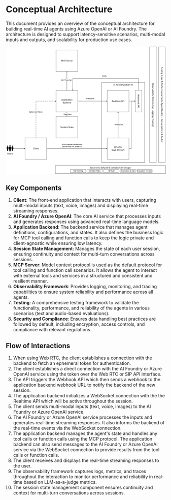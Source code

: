 # Conceptual Architecture

This document provides an overview of the conceptual architecture for building real-time AI agents using Azure OpenAI or AI Foundry. The architecture is designed to support latency-sensitive scenarios, multi-modal inputs and outputs, and scalability for production use cases.

![Conceptual Architecture Diagram](/docs/images/architecture-conceptual.png)

## Key Components

1. **Client**: The front-end application that interacts with users, capturing multi-modal inputs (text, voice, images) and displaying real-time streaming responses.
2. **AI Foundry / Azure OpenAI**: The core AI service that processes inputs and generates responses using advanced real-time language models.
3. **Application Backend**: The backend service that manages agent definitions, configurations, and states. It also defines the business logic for MCP tool calling and function calls to keep the logic private and client-agnostic while ensuring low latency.
4. **Session State Management**: Manages the state of each user session, ensuring continuity and context for multi-turn conversations across sessions.
5. **MCP Server**: Model context protocol is used as the default protocol for tool calling and function call scenarios. It allows the agent to interact with external tools and services in a structured and consistent and resilient manner.
6. **Observability Framework**: Provides logging, monitoring, and tracing capabilities to ensure system reliability and performance across all agents.
7. **Testing**: A comprehensive testing framework to validate the functionality, performance, and reliability of the agents in various scenarios (text and audio-based evaluations).
8. **Security and Compliance**: Ensures data handling best practices are followed by default, including encryption, access controls, and compliance with relevant regulations.

## Flow of Interactions

1. When using Web RTC, the client establishes a connection with the backend to fetch an ephemeral token for authentication.
2. The client establishes a direct connection with the AI Foundry or Azure OpenAI service using the token over the Web RTC or SIP API interface.
3.  The API triggers the Webhook API which then sends a webhook to the application backend webhook URL to notify the backend of the new session.
4. The application backend initializes a WebSocket connection with the the Realtime API which will be active throughout the session.
5. The client sends multi-modal inputs (text, voice, images) to the AI Foundry or Azure OpenAI service.
6. The AI Foundry or Azure OpenAI service processes the inputs and generates real-time streaming responses. It also informs the backend of the real-time events via the WebSocket connection.
7. The application backend manages the agent's state and handles any tool calls or function calls using the MCP protocol. The application backend can also send messages to the AI Foundry or Azure OpenAI service via the WebSocket connection to provide results from the tool calls or function calls.
8. The client receives and displays the real-time streaming responses to the user.
9. The observability framework captures logs, metrics, and traces throughout the interaction to monitor performance and reliability in real-time based on LLM-as-a-judge metrics.
10. The session state management component ensures continuity and context for multi-turn conversations across sessions.
